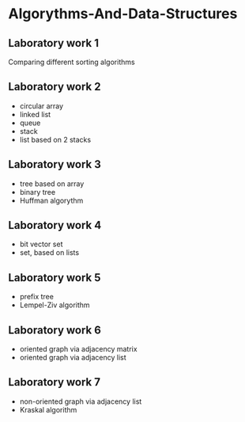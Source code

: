# Algorythms-And-Data-Structures

## Laboratory work 1
Comparing different sorting algorithms

## Laboratory work 2

- circular array
- linked list
- queue
- stack
- list based on 2 stacks

## Laboratory work 3
 
 - tree based on array
 - binary tree
 - Huffman algorythm
 
## Laboratory work 4

- bit vector set
- set, based on lists

## Laboratory work 5

- prefix tree
- Lempel-Ziv algorithm

## Laboratory work 6

- oriented graph via adjacency matrix
- oriented graph via adjacency list

## Laboratory work 7

- non-oriented graph via adjacency list
- Kraskal algorithm